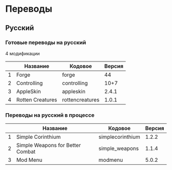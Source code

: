 # Переводы

## Русский

### Готовые переводы на русский

4 модификации

| | Название | Кодовое | Версия |
| - | - | - | - |
| 1 | Forge | forge | 44 |
| 2 | Controlling | controlling | 10+7 |
| 3 | AppleSkin | appleskin | 2.4.1 |
| 4 | Rotten Creatures | rottencreatures | 1.0.1 |

### Переводы на русский в процессе

| | Название | Кодовое | Версия |
| - | - | - | - |
| 1 | Simple Corinthium | simplecorinthium | 1.2.2 |
| 2 | Simple Weapons for Better Combat | simple_weapons | 1.1.4 |
| 3 | Mod Menu | modmenu | 5.0.2 |
